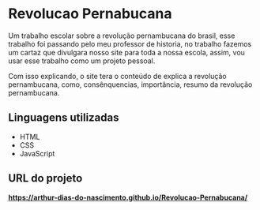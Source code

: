 # Revolucao Pernabucana
 Um trabalho escolar sobre a revolução pernambucana do brasil, esse trabalho foi passando pelo meu professor de historia, no trabalho fazemos um cartaz que divulgara nosso site para toda a nossa escola, assim, vou usar esse trabalho como um projeto pessoal.
 
 Com isso explicando, o site tera o conteúdo de explica a revolução pernambucana, como, consênquencias, importância, resumo da revolução pernambucana.

## Linguagens utilizadas

<ul>
 <li>HTML</li>
 <li>CSS</li>
 <li>JavaScript</li>
</ul>

## URL do projeto
<strong>https://arthur-dias-do-nascimento.github.io/Revolucao-Pernabucana/</strong>
